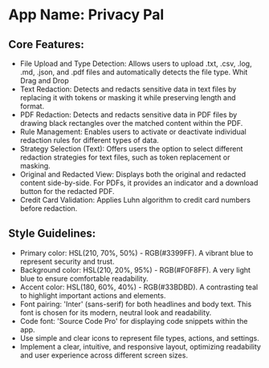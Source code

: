 # **App Name**: Privacy Pal

## Core Features:

- File Upload and Type Detection: Allows users to upload .txt, .csv, .log, .md, .json, and .pdf files and automatically detects the file type. Whit Drag and Drop
- Text Redaction: Detects and redacts sensitive data in text files by replacing it with tokens or masking it while preserving length and format.
- PDF Redaction: Detects and redacts sensitive data in PDF files by drawing black rectangles over the matched content within the PDF.
- Rule Management: Enables users to activate or deactivate individual redaction rules for different types of data.
- Strategy Selection (Text): Offers users the option to select different redaction strategies for text files, such as token replacement or masking.
- Original and Redacted View: Displays both the original and redacted content side-by-side. For PDFs, it provides an indicator and a download button for the redacted PDF.
- Credit Card Validation: Applies Luhn algorithm to credit card numbers before redaction.

## Style Guidelines:

- Primary color: HSL(210, 70%, 50%) - RGB(#3399FF). A vibrant blue to represent security and trust.
- Background color: HSL(210, 20%, 95%) - RGB(#F0F8FF). A very light blue to ensure comfortable readability.
- Accent color: HSL(180, 60%, 40%) - RGB(#33BDBD). A contrasting teal to highlight important actions and elements.
- Font pairing: 'Inter' (sans-serif) for both headlines and body text. This font is chosen for its modern, neutral look and readability.
- Code font: 'Source Code Pro' for displaying code snippets within the app.
- Use simple and clear icons to represent file types, actions, and settings.
- Implement a clear, intuitive, and responsive layout, optimizing readability and user experience across different screen sizes.